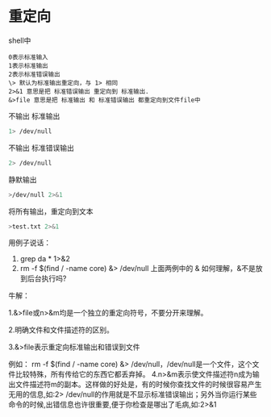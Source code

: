 # 重定向

shell中

```纯文本
0表示标准输入
1表示标准输出
2表示标准错误输出
\> 默认为标准输出重定向，与 1> 相同
2>&1 意思是把 标准错误输出 重定向到 标准输出.
&>file 意思是把 标准输出 和 标准错误输出 都重定向到文件file中
```

不输出 标准输出

```bash
1> /dev/null
```

不输出 标准错误输出

```bash
2> /dev/null
```

静默输出

```bash
>/dev/null 2>&1
```

将所有输出，重定向到文本

```bash
>test.txt 2>&1
```

用例子说话：

1.  grep da \* 1>&2
2.  rm -f \$(find / -name core) &> /dev/null
    上面两例中的 & 如何理解，&不是放到后台执行吗?

牛解：

1.&>file或n>\&m均是一个独立的重定向符号，不要分开来理解。

2.明确文件和文件描述符的区别。

3.&>file表示重定向标准输出和错误到文件

例如：
rm -f \$(find / -name core) &> /dev/null，/dev/null是一个文件，这个文件比较特殊，所有传给它的东西它都丢弃掉。
4.n>\&m表示使文件描述符n成为输出文件描述符m的副本。这样做的好处是，有的时候你查找文件的时候很容易产生无用的信息,如:2> /dev/null的作用就是不显示标准错误输出；另外当你运行某些命令的时候,出错信息也许很重要,便于你检查是哪出了毛病,如:2>&1
